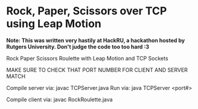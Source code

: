 Rock, Paper, Scissors over TCP using Leap Motion
=================

**Note: This was written very hastily at HackRU, a hackathon hosted by Rutgers University. Don't judge the code too too hard :3**

Rock Paper Scissors Roulette with Leap Motion and TCP Sockets

MAKE SURE TO CHECK THAT PORT NUMBER FOR CLIENT AND SERVER MATCH

Compile server via: javac TCPServer.java
Run via: java TCPServer <port#>

Compile client via: javac RockRoulette.java
